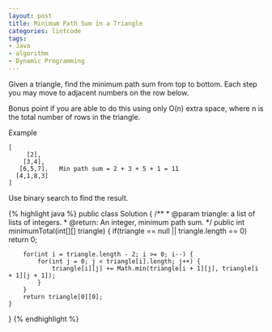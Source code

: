 ```yaml
---
layout: post
title: Minimum Path Sum in a Triangle
categories: lintcode
tags:
- Java
- algorithm
- Dynamic Programming
---
```


Given a triangle, find the minimum path sum from top to bottom. Each step you may move to adjacent numbers on the row below.

Bonus point if you are able to do this using only O(n) extra space, where n is the total number of rows in the triangle.

Example

```
[
     [2],
    [3,4],
   [6,5,7],   Min path sum = 2 + 3 + 5 + 1 = 11
  [4,1,8,3]
]
```

Use binary search to find the result.

{% highlight java %}
public class Solution {
    /**
     * @param triangle: a list of lists of integers.
     * @return: An integer, minimum path sum.
     */
    public int minimumTotal(int[][] triangle) {
        if(triangle == null || triangle.length == 0)
            return 0;
            
        for(int i = triangle.length - 2; i >= 0; i--) {
            for(int j = 0; j < triangle[i].length; j++) {
                triangle[i][j] += Math.min(triangle[i + 1][j], triangle[i + 1][j + 1]);
            }
        }
        return triangle[0][0];
    }
}
{% endhighlight %}